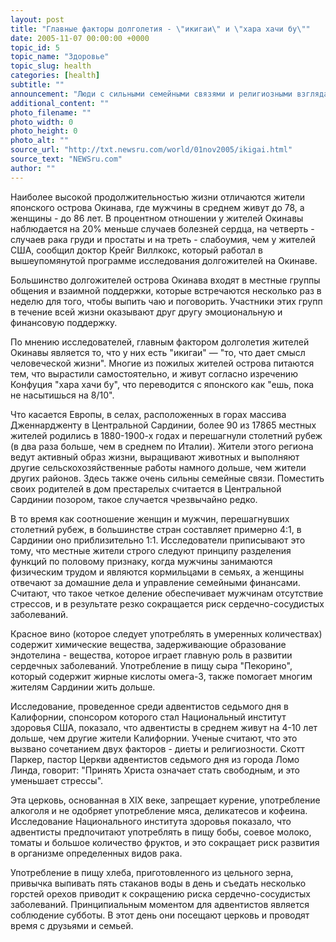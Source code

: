 ```yaml
---
layout: post
title: "Главные факторы долголетия - \"икигаи\" и \"хара хачи бу\""
date: 2005-11-07 00:00:00 +0000
topic_id: 5
topic_name: "Здоровье"
topic_slug: health
categories: [health]
subtitle: ""
announcement: "Люди с сильными семейными связями и религиозными взглядами имеют большую вероятность дожить до своего столетнего юбилея. Такие выводы были сделаны в результате нового исследования. Демографы, которые провели исследования групп людей в возрасте от 100 лет и старше в Японии, Италии и Америке, обнаружили, что долгожители имеют пять общих привычек. Кроме вышеупомянутых факторов, долгожители были умеренны в еде и употреблении вина, не курили и равномерно разделяли семейные обязанности между мужем и женой, пишет Daily Telegraph (перевод на сайте Inopressa.ru)."
additional_content: ""
photo_filename: ""
photo_width: 0
photo_height: 0
photo_alt: ""
source_url: "http://txt.newsru.com/world/01nov2005/ikigai.html"
source_text: "NEWSru.com"
author: ""
---
```

Наиболее высокой продолжительностью жизни отличаются жители японского острова Окинава, где мужчины в среднем живут до 78, а женщины - до 86 лет. В процентном отношении у жителей Окинавы наблюдается на 20% меньше случаев болезней сердца, на четверть - случаев рака груди и простаты и на треть - слабоумия, чем у жителей США, сообщил доктор Крейг Виллкокс, который работал в вышеупомянутой программе исследования долгожителей на Окинаве.

Большинство долгожителей острова Окинава входят в местные группы общения и взаимной поддержки, которые встречаются несколько раз в неделю для того, чтобы выпить чаю и поговорить. Участники этих групп в течение всей жизни оказывают друг другу эмоциональную и финансовую поддержку.

По мнению исследователей, главным фактором долголетия жителей Окинавы является то, что у них есть "икигаи" &mdash; "то, что дает смысл человеческой жизни". Многие из пожилых жителей острова питаются тем, что вырастили самостоятельно, и живут согласно изречению Конфуция "хара хачи бу", что переводится с японского как "ешь, пока не насытишься на 8/10".

Что касается Европы, в селах, расположенных в горах массива Дженнардженту в Центральной Сардинии, более 90 из 17865 местных жителей родились в 1880-1900-х годах и перешагнули столетний рубеж (в два раза больше, чем в среднем по Италии). Жители этого региона ведут активный образ жизни, выращивают животных и выполняют другие сельскохозяйственные работы намного дольше, чем жители других районов. Здесь также очень сильны семейные связи. Поместить своих родителей в дом престарелых считается в Центральной Сардинии позором, такое случается чрезвычайно редко.

В то время как соотношение женщин и мужчин, перешагнувших столетний рубеж, в большинстве стран составляет примерно 4:1, в Сардинии оно приблизительно 1:1. Исследователи приписывают это тому, что местные жители строго следуют принципу разделения функций по половому признаку, когда мужчины занимаются физическим трудом и являются кормильцами в семьях, а женщины отвечают за домашние дела и управление семейными финансами. Считают, что такое четкое деление обеспечивает мужчинам отсутствие стрессов, и в результате резко сокращается риск сердечно-сосудистых заболеваний.

Красное вино (которое следует употреблять в умеренных количествах) содержит химические вещества, задерживающие образование эндотелина - вещества, которое играет главную роль в развитии сердечных заболеваний. Употребление в пищу сыра "Пекорино", который содержит жирные кислоты омега-3, также помогает многим жителям Сардинии жить дольше.

Исследование, проведенное среди адвентистов седьмого дня в Калифорнии, спонсором которого стал Национальный институт здоровья США, показало, что адвентисты в среднем живут на 4-10 лет дольше, чем другие жители Калифорнии. Ученые считают, что это вызвано сочетанием двух факторов - диеты и религиозности. Скотт Паркер, пастор Церкви адвентистов седьмого дня из города Ломо Линда, говорит: "Принять Христа означает стать свободным, и это уменьшает стрессы".

Эта церковь, основанная в XIX веке, запрещает курение, употребление алкоголя и не одобряет употребление мяса, деликатесов и кофеина. Исследование Национального института здоровья показало, что адвентисты предпочитают употреблять в пищу бобы, соевое молоко, томаты и большое количество фруктов, и это сокращает риск развития в организме определенных видов рака.

Употребление в пищу хлеба, приготовленного из цельного зерна, привычка выпивать пять стаканов воды в день и съедать несколько горстей орехов приводит к сокращению риска сердечно-сосудистых заболеваний. Принципиальным моментом для адвентистов является соблюдение субботы. В этот день они посещают церковь и проводят время с друзьями и семьей.

